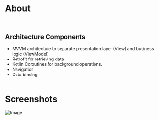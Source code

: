 <h1>About</h1>



</br>
<h2>Architecture Components</h2>

<ul>

<li>MVVM architecture to separate presentation layer (View) and business logic (ViewModel)</li>

<li>Retrofit for retrieving data</li>

<li>Kotlin Coroutines for background operations.</li>

<li>Navigation</li>

<li>Data binding</li>

</br>
</ul>

<h1>Screenshots</h1>
<img src="screen2.gif" title="icon" alt="Image" />
